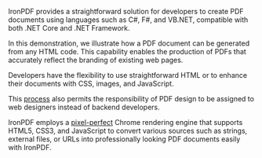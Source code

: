 IronPDF provides a straightforward solution for developers to create PDF documents using languages such as C#, F#, and VB.NET, compatible with both .NET Core and .NET Framework.

In this demonstration, we illustrate how a PDF document can be generated from any HTML code. This capability enables the production of PDFs that accurately reflect the branding of existing web pages.

Developers have the flexibility to use straightforward HTML or to enhance their documents with CSS, images, and JavaScript.

This [process](https://ironpdf.com/tutorials/html-to-pdf/) also permits the responsibility of PDF design to be assigned to web designers instead of backend developers.

IronPDF employs a [pixel-perfect](https://ironpdf.com/how-to/pixel-perfect-html-to-pdf/) Chrome rendering engine that supports HTML5, CSS3, and JavaScript to convert various sources such as strings, external files, or URLs into professionally looking PDF documents easily with IronPDF.